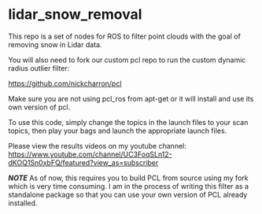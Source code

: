 # lidar_snow_removal
This repo is a set of nodes for ROS to filter point clouds with the goal of removing snow in Lidar data.

You will also need to fork our custom pcl repo to run the custom dynamic radius outlier filter: 

  https://github.com/nickcharron/pcl

  Make sure you are not using pcl_ros from apt-get or it will install and use its own version of pcl.

To use this code, simply change the topics in the launch files to your scan topics, then play your bags and launch the appropriate launch files.

Please view the results videos on my youtube channel: https://www.youtube.com/channel/UC3FoqSLn12-dKOQ1Sn0xbFQ/featured?view_as=subscriber

***NOTE***
As of now, this requires you to build PCL from source using my fork which is very time consuming. I am in the process of writing this filter as a standalone package so that you can use your own version of PCL already installed. 
